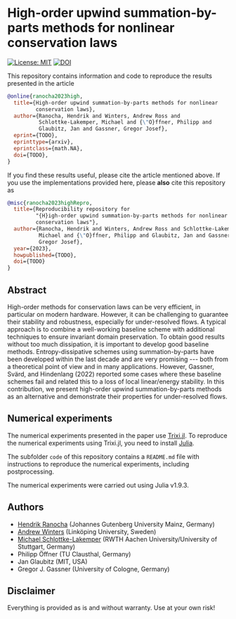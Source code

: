 # High-order upwind summation-by-parts methods for nonlinear conservation laws

[![License: MIT](https://img.shields.io/badge/License-MIT-success.svg)](https://opensource.org/licenses/MIT)
[![DOI](https://zenodo.org/badge/DOI/TODO.svg)](https://doi.org/TODO)

This repository contains information and code to reproduce the results presented in the
article
```bibtex
@online{ranocha2023high,
  title={High-order upwind summation-by-parts methods for nonlinear
         conservation laws},
  author={Ranocha, Hendrik and Winters, Andrew Ross and
          Schlottke-Lakemper, Michael and {\"O}ffner, Philipp and
          Glaubitz, Jan and Gassner, Gregor Josef},
  eprint={TODO},
  eprinttype={arxiv},
  eprintclass={math.NA},
  doi={TODO},
}
```

If you find these results useful, please cite the article mentioned above. If you
use the implementations provided here, please **also** cite this repository as
```bibtex
@misc{ranocha2023highRepro,
  title={Reproducibility repository for
         "{H}igh-order upwind summation-by-parts methods for nonlinear
         conservation laws"},
  author={Ranocha, Hendrik and Winters, Andrew Ross and Schlottke-Lakemper,
          Michael and {\"O}ffner, Philipp and Glaubitz, Jan and Gassner,
          Gregor Josef},
  year={2023},
  howpublished={TODO},
  doi={TODO}
}
```


## Abstract

High-order methods for conservation laws can be very efficient,
in particular on modern hardware. However, it can be challenging to
guarantee their stability and robustness, especially for under-resolved
flows. A typical approach is to combine a well-working baseline scheme
with additional techniques to ensure invariant domain preservation.
To obtain good results without too much dissipation, it is important to
develop good baseline methods. Entropy-dissipative schemes using
summation-by-parts have been developed within the last decade and are
very promising --- both from a theoretical point of view and in many
applications. However, Gassner, Svärd, and Hindenlang (2022) reported
some cases where these baseline schemes fail and related this to a loss
of local linear/energy stability. In this contribution, we present
high-order upwind summation-by-parts methods as an alternative and
demonstrate their properties for under-resolved flows.


## Numerical experiments

The numerical experiments presented in the paper use
[Trixi.jl](https://github.com/trixi-framework/Trixi.jl).
To reproduce the numerical experiments using Trixi.jl, you need to install
[Julia](https://julialang.org/).

The subfolder `code` of this repository contains a `README.md` file with
instructions to reproduce the numerical experiments, including postprocessing.

The numerical experiments were carried out using Julia v1.9.3.


## Authors

- [Hendrik Ranocha](https://ranocha.de) (Johannes Gutenberg University Mainz, Germany)
- [Andrew Winters](https://liu.se/en/employee/andwi94) (Linköping University, Sweden)
- [Michael Schlottke-Lakemper](https://lakemper.eu) (RWTH Aachen University/University of Stuttgart, Germany)
- Philipp Öffner (TU Clausthal, Germany)
- Jan Glaubitz (MIT, USA)
- Gregor J. Gassner (University of Cologne, Germany)


## Disclaimer

Everything is provided as is and without warranty. Use at your own risk!
